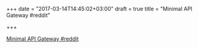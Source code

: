 +++
date = "2017-03-14T14:45:02+03:00"
draft = true
title = "Minimal API Gateway  #reddit"

+++

<p><a href="https://t.co/tBOUySUpCO">Minimal API Gateway  #reddit</a></p>
